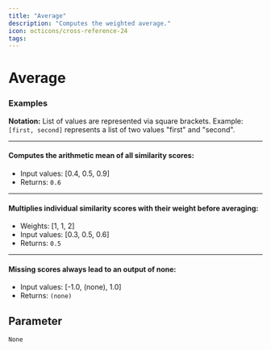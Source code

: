 ```yaml
---
title: "Average"
description: "Computes the weighted average."
icon: octicons/cross-reference-24
tags: 
---
```

# Average
<!-- This file was generated - DO NOT CHANGE IT MANUALLY -->




### Examples

**Notation:** List of values are represented via square brackets. Example: `[first, second]` represents a list of two values "first" and "second".

---
#### Computes the arithmetic mean of all similarity scores:

* Input values: [0.4, 0.5, 0.9]
* Returns: `0.6`


---
#### Multiplies individual similarity scores with their weight before averaging:

* Weights: [1, 1, 2]
* Input values: [0.3, 0.5, 0.6]
* Returns: `0.5`


---
#### Missing scores always lead to an output of none:

* Input values: [-1.0, (none), 1.0]
* Returns: `(none)`




## Parameter

`None`